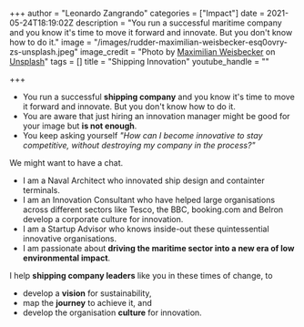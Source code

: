 +++
author = "Leonardo Zangrando"
categories = ["Impact"]
date = 2021-05-24T18:19:02Z
description = "You run a successful maritime company and you know it's time to move it forward and innovate.  But you don't know how to do it."
image = "/images/rudder-maximilian-weisbecker-esq0ovry-zs-unsplash.jpeg"
image_credit = "Photo by [Maximilian Weisbecker](https://unsplash.com/@maxweisbecker?utm_source=unsplash&utm_medium=referral&utm_content=creditCopyText) on [Unsplash](https://unsplash.com/s/photos/rudder?utm_source=unsplash&utm_medium=referral&utm_content=creditCopyText)"
tags = []
title = "Shipping Innovation"
youtube_handle = ""

+++
* You run a successful **shipping company** and you know it's time to move it forward and innovate. But you don't know how to do it.
* You are aware that just hiring an innovation manager might be good for your image but **is not enough**.
* You keep asking yourself _"How can I become innovative to stay competitive, without destroying my company in the process?"_

We might want to have a chat.

* I am a Naval Architect who innovated ship design and containter terminals.
* I am an Innovation Consultant who have helped large organisations across different sectors like Tesco, the BBC, booking.com and Belron develop a corporate culture for innovation.
* I am a Startup Advisor who knows inside-out these quintessential innovative organisations.
* I am passionate about **driving the maritime sector into a new era of low environmental impact**.

I  help **shipping company leaders** like you in these times of change, to

* develop a **vision** for sustainability,
* map the **journey** to achieve it, and
* develop the organisation **culture** for innovation.